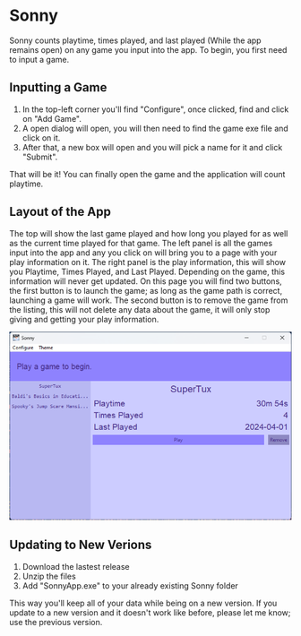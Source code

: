 # Sonny
Sonny counts playtime, times played, and last played (While the app remains open) on any game you input into the app. To begin, you first need to input a game.

## Inputting a Game
1. In the top-left corner you'll find "Configure", once clicked, find and click on "Add Game".
2. A open dialog will open, you will then need to find the game exe file and click on it.
3. After that, a new box will open and you will pick a name for it and click "Submit".

That will be it! You can finally open the game and the application will count playtime.

## Layout of the App
The top will show the last game played and how long you played for as well as the current time played for that game. The left panel is all the games input into the app and any you click on will bring you to a page with your play information on it. The right panel is the play information, this will show you Playtime, Times Played, and Last Played. Depending on the game, this information will never get updated. On this page you will find two buttons, the first button is to launch the game; as long as the game path is correct, launching a game will work. The second button is to remove the game from the listing, this will not delete any data about the game, it will only stop giving and getting your play information.

![alt text](docs/app_layout.png)

## Updating to New Verions
1. Download the lastest release
2. Unzip the files
3. Add "SonnyApp.exe" to your already existing Sonny folder

This way you'll keep all of your data while being on a new version. If you update to a new version and it doesn't work like before, please let me know; use the previous version.
